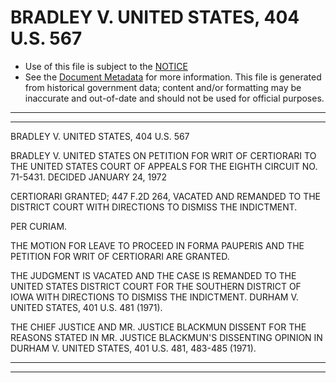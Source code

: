 ---
---

# BRADLEY V. UNITED STATES, 404 U.S. 567

* Use of this file is subject to the [NOTICE](https://github.com/publicdocs/notice/blob/master/NOTICE)
* See the [Document Metadata](../../../) for more information.
  This file is generated from historical government data; content and/or formatting may be inaccurate and out-of-date and should not be used for official purposes.

----------
----------

BRADLEY V. UNITED STATES, 404 U.S. 567

BRADLEY V. UNITED STATES ON PETITION FOR WRIT OF CERTIORARI TO THE UNITED STATES COURT OF APPEALS FOR THE EIGHTH CIRCUIT NO. 71-5431.  DECIDED JANUARY 24, 1972

CERTIORARI GRANTED; 447 F.2D 264, VACATED AND REMANDED TO THE DISTRICT COURT WITH DIRECTIONS TO DISMISS THE INDICTMENT.

PER CURIAM.

THE MOTION FOR LEAVE TO PROCEED IN FORMA PAUPERIS AND THE PETITION FOR WRIT OF CERTIORARI ARE GRANTED.

THE JUDGMENT IS VACATED AND THE CASE IS REMANDED TO THE UNITED STATES DISTRICT COURT FOR THE SOUTHERN DISTRICT OF IOWA WITH DIRECTIONS TO DISMISS THE INDICTMENT.  DURHAM V. UNITED STATES, 401 U.S. 481 (1971).

THE CHIEF JUSTICE AND MR. JUSTICE BLACKMUN DISSENT FOR THE REASONS STATED IN MR. JUSTICE BLACKMUN'S DISSENTING OPINION IN DURHAM V. UNITED STATES, 401 U.S. 481, 483-485 (1971).


----------
----------

